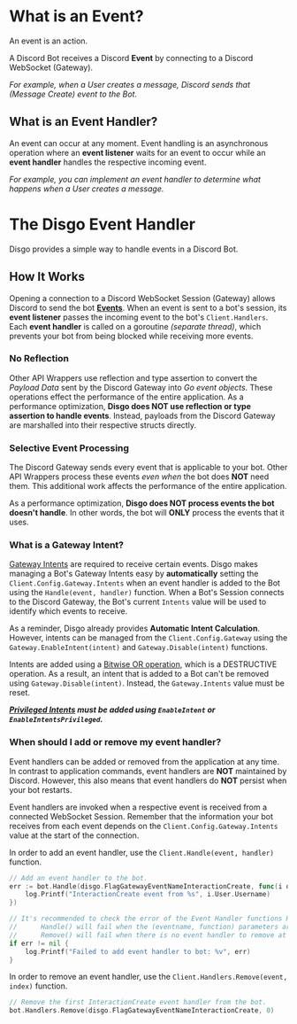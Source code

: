 # What is an Event?

An event is an action.

A Discord Bot receives a Discord **Event** by connecting to a Discord WebSocket (Gateway). 

_For example, when a User creates a message, Discord sends that (Message Create) event to the Bot._

## What is an Event Handler?

An event can occur at any moment. Event handling is an asynchronous operation where an **event listener** waits for an event to occur while an **event handler** handles the respective incoming event. 

_For example, you can implement an event handler to determine what happens when a User creates a message._

# The Disgo Event Handler

Disgo provides a simple way to handle events in a Discord Bot. 

## How It Works

Opening a connection to a Discord WebSocket Session (Gateway) allows Discord to send the bot [**Events**](https://discord.com/developers/docs/topics/threads#gateway-events). When an event is sent to a bot's session, its **event listener** passes the incoming event to the bot's `Client.Handlers`. Each **event handler** is called on a goroutine _(separate thread)_, which prevents your bot from being blocked while receiving more events.

### No Reflection

Other API Wrappers use reflection and type assertion to convert the _Payload Data_ sent by the Discord Gateway into _Go event objects_. These operations effect the performance of the entire application. As a performance optimization, **Disgo does NOT use reflection or type assertion to handle events**. Instead, payloads from the Discord Gateway are marshalled into their respective structs directly.

### Selective Event Processing

The Discord Gateway sends every event that is applicable to your bot. Other API Wrappers process these events _even when_ the bot does **NOT** need them. This additional work affects the performance of the entire application. 

As a performance optimization, **Disgo does NOT process events the bot doesn't handle**. In other words, the bot will **ONLY** process the events that it uses.

### What is a Gateway Intent?

[Gateway Intents](https://discord.com/developers/docs/topics/gateway#gateway-intents) are required to receive certain events. Disgo makes managing a Bot's Gateway Intents easy by **automatically** setting the `Client.Config.Gateway.Intents` when an event handler is added to the Bot using the `Handle(event, handler)` function. When a Bot's Session connects to the Discord Gateway, the Bot's current `Intents` value will be used to identify which events to receive.

As a reminder, Disgo already provides **Automatic Intent Calculation**. However, intents can be managed from the `Client.Config.Gateway` using the `Gateway.EnableIntent(intent)` and `Gateway.Disable(intent)` functions. 

Intents are added using a [Bitwise OR operation](https://en.wikipedia.org/wiki/Bitwise_operation), which is a DESTRUCTIVE operation. As a result, an intent that is added to a Bot can't be removed using `Gateway.Disable(intent)`. Instead, the `Gateway.Intents` value must be reset.

**_[Privileged Intents](https://discord.com/developers/docs/topics/gateway#privileged-intents) must be added using `EnableIntent` or `EnableIntentsPrivileged`._**

### When should I add or remove my event handler?

Event handlers can be added or removed from the application at any time. In contrast to application commands, event handlers are **NOT** maintained by Discord. However, this also means that event handlers do **NOT** persist when your bot restarts. 

Event handlers are invoked when a respective event is received from a connected WebSocket Session. Remember that the information your bot receives from each event depends on the `Client.Config.Gateway.Intents` value at the start of the connection.

In order to add an event handler, use the `Client.Handle(event, handler)` function.

```go
// Add an event handler to the bot.
err := bot.Handle(disgo.FlagGatewayEventNameInteractionCreate, func(i disgo.InteractionCreate) {
	log.Printf("InteractionCreate event from %s", i.User.Username)
})

// It's recommended to check the error of the Event Handler functions Handle() and Remove():
// 		Handle() will fail when the (eventname, function) parameters are not configured correctly.
// 		Remove() will fail when there is no event handler to remove at the given index.
if err != nil {
	log.Printf("Failed to add event handler to bot: %v", err)
}
```

In order to remove an event handler, use the `Client.Handlers.Remove(event, index)` function.

```go
// Remove the first InteractionCreate event handler from the bot.
bot.Handlers.Remove(disgo.FlagGatewayEventNameInteractionCreate, 0)
```
